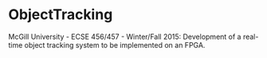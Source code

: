 # ObjectTracking
McGill University - ECSE 456/457 - Winter/Fall 2015: Development of a real-time object tracking system to be implemented on an FPGA. 
